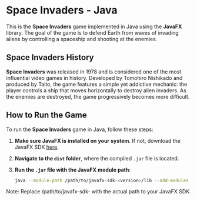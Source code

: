 # Space Invaders - Java

This is the **Space Invaders** game implemented in Java using the **JavaFX** library. The goal of the game is to defend Earth from waves of invading aliens by controlling a spaceship and shooting at the enemies.

## Space Invaders History

**Space Invaders** was released in 1978 and is considered one of the most influential video games in history. Developed by Tomohiro Nishikado and produced by Taito, the game features a simple yet addictive mechanic: the player controls a ship that moves horizontally to destroy alien invaders. As the enemies are destroyed, the game progressively becomes more difficult.

## How to Run the Game

To run the **Space Invaders** game in Java, follow these steps:

1. **Make sure JavaFX is installed on your system**. If not, download the JavaFX SDK [here](https://gluonhq.com/products/javafx/).

2. **Navigate to the `dist` folder**, where the compiled `.jar` file is located.

3. **Run the `.jar` file with the JavaFX module path**:
   ```bash
   java --module-path /path/to/javafx-sdk-<version>/lib --add-modules javafx.controls,javafx.fxml -jar SpaceInvadersGame.jar```

Note: Replace /path/to/javafx-sdk-<version> with the actual path to your JavaFX SDK.
